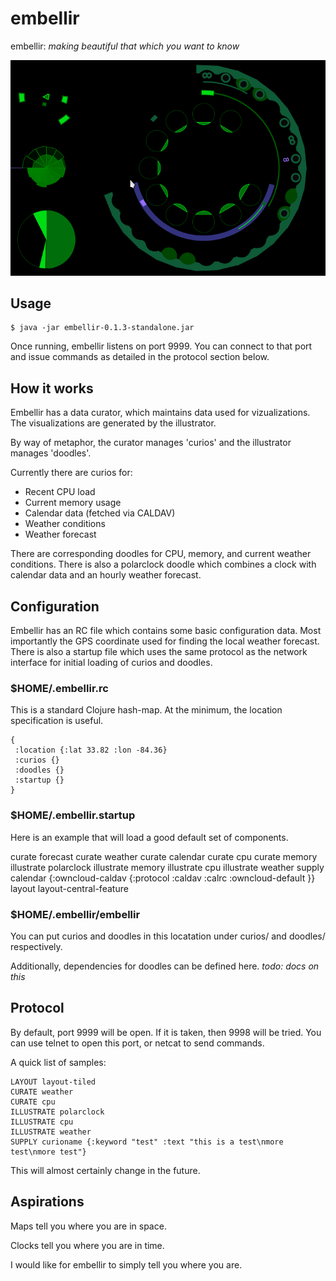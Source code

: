 # embellir

embellir: *making beautiful that which you want to know*

![screenshot of version 0.1.3](https://raw.githubusercontent.com/robbieh/embellir/master/doc/images/embellir-0.1.2.png)

## Usage

    $ java -jar embellir-0.1.3-standalone.jar 

Once running, embellir listens on port 9999. You can connect to that port and
issue commands as detailed in the protocol section below.

## How it works

Embellir has a data curator, which maintains data used for vizualizations. The
visualizations are generated by the illustrator. 

By way of metaphor, the curator manages 'curios' and the illustrator manages 'doodles'.

Currently there are curios for:
* Recent CPU load
* Current memory usage
* Calendar data (fetched via CALDAV)
* Weather conditions
* Weather forecast

There are corresponding doodles for CPU, memory, and current weather
conditions. There is also a polarclock doodle which combines a clock with
calendar data and an hourly weather forecast.

## Configuration

Embellir has an RC file which contains some basic configuration data. Most
importantly the GPS coordinate used for finding the local weather forecast.
There is also a startup file which uses the same protocol as the network
interface for initial loading of curios and doodles.

### $HOME/.embellir.rc

This is a standard Clojure hash-map. At the minimum, the location specification
is useful.

	{
	 :location {:lat 33.82 :lon -84.36}
	 :curios {}
	 :doodles {}
	 :startup {}
	}

### $HOME/.embellir.startup

Here is an example that will load a good default set of components.

curate forecast
curate weather
curate calendar
curate cpu
curate memory
illustrate polarclock
illustrate memory
illustrate cpu
illustrate weather
supply calendar {:owncloud-caldav {:protocol :caldav :calrc :owncloud-default }}
layout layout-central-feature

### $HOME/.embellir/embellir

You can put curios and doodles in this locatation under curios/ and doodles/ respectively.

Additionally, dependencies for doodles can be defined here. *todo: docs on this*

## Protocol

By default, port 9999 will be open. If it is taken, then 9998 will be tried.
You can use telnet to open this port, or netcat to send commands.

A quick list of samples:

	LAYOUT layout-tiled
	CURATE weather 
	CURATE cpu
	ILLUSTRATE polarclock 
	ILLUSTRATE cpu 
	ILLUSTRATE weather 
	SUPPLY curioname {:keyword "test" :text "this is a test\nmore test\nmore test"}

This will almost certainly change in the future.

## Aspirations

Maps tell you where you are in space.

Clocks tell you where you are in time.

I would like for embellir to simply tell you where you are.


